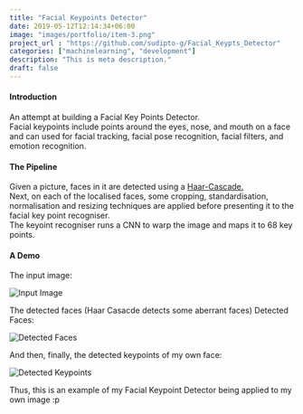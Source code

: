 ```yaml
---
title: "Facial Keypoints Detector"
date: 2019-05-12T12:14:34+06:00
image: "images/portfolio/item-3.png"
project_url : "https://github.com/sudipto-g/Facial_Keypts_Detector"
categories: ["machinelearning", "development"]
description: "This is meta description."
draft: false
---
```


#### Introduction

An attempt at building a Facial Key Points Detector.  
Facial keypoints include points around the eyes, nose, and mouth on a face and can used for facial tracking, facial pose recognition, facial filters, and emotion recognition.  

#### The Pipeline

Given a picture, faces in it are detected using a [Haar-Cascade.](https://towardsdatascience.com/face-detection-with-haar-cascade-727f68dafd08)  
Next, on each of the localised faces, some cropping, standardisation, normalisation and resizing techniques are applied before presenting it to the facial key point recogniser.  
The keyoint recogniser runs a CNN to warp the image and maps it to 68 key points.  

#### A Demo

The input image:  

![Input Image](https://sudipto-g.github.io/Facial_Keypts_Detector/Figure_1.png)


The detected faces (Haar Casacde detects some aberrant faces) Detected Faces:  

![Detected Faces](https://sudipto-g.github.io/Facial_Keypts_Detector/Figure_3.png)


And then, finally, the detected keypoints of my own face:  

![Detected Keypoints](https://sudipto-g.github.io/Facial_Keypts_Detector/Figure_2.png)

Thus, this is an example of my Facial Keypoint Detector being applied to my own image :p
